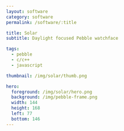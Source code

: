 ```yaml
---
layout: software
category: software
permalink: /software/:title

title: Solar
subtitle: Daylight focused Pebble watchface

tags:
  - pebble
  - c/c++
  - javascript

thumbnail: /img/solar/thumb.png

hero:
  foreground: /img/solar/hero.png
  background: /img/pebble-frame.png
  width: 144
  height: 168
  left: 77
  bottom: 146
---
```

